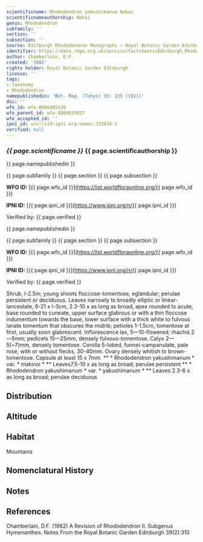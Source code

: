 ```yaml
---
scientificname: Rhododendron yakushimanum Nakai
scientificnameauthorship: Nakai
genus: Rhododendron
subfamily: ''
section: ''
subsection: ''
source: Edinburgh Rhododendron Monographs – Royal Botanic Garden Edinburgh
identifier: https://data.rbge.org.uk/service/factsheets/Edinburgh_Rhododendron_Monographs.xhtml
author: Chamberlain, D.F.
created: '1982'
rights holder: Royal Botanic Garden Edinburgh
license: ''
tags:
- taxonomy
- Rhododendron
namepublishedin: 'Bot. Mag. (Tokyo) 35: 135 (1921)'
doi: ''
wfo_id: wfo-0000405536
wfo_parent_id: wfo-4000033027
wfo_accepted_id: ''
ipni_id: urn:lsid:ipni.org:names:333624-1
verified: null
---
```

### _{{ page.scientificname }}_ {{ page.scientificauthorship }}
 {{ page.namepublishedin }}

{{ page.subfamily }} {{ page.section }} {{ page.subsection }}

**WFO ID:** [{{ page.wfo_id }}](https://list.worldfloraonline.org/{{ page.wfo_id }})

**IPNI ID:** [{{ page.ipni_id }}](https://www.ipni.org/n/{{ page.ipni_id }})

Verified by: {{ page.verified }}

 {{ page.namepublishedin }}

{{ page.subfamily }} {{ page.section }} {{ page.subsection }}

**WFO ID:** [{{ page.wfo_id }}](https://list.worldfloraonline.org/{{ page.wfo_id }})

**IPNI ID:** [{{ page.ipni_id }}](https://www.ipni.org/n/{{ page.ipni_id }})

Verified by: {{ page.verified }}



Shrub, l-2.5m; young shoots floccose-tomentose, eglandular; perulae persistent or deciduous. Leaves narrowly to broadly elliptic or linear-lanceolate, 6-21 x l-3cm, 2.3-10 x as long as broad, apex rounded to acute, base rounded to cuneate, upper surface glabrous or with a thin floccose indumentum towards the base, lower surface with a thick white to fulvous lanate tomentum that obscures the midrib; petioles 1-1.5cm, tomentose at first, usually soon glabrescent. Inflorescence lax, 5—10-flowered; rhachis 2—5mm; pedicels 15—25mm, densely fulvous-tomentose. Calyx 2—5(~7)mm, densely tomentose. Corolla 5-lobed, funnel-campanulate, pale rose, with or without flecks, 30-40mm. Ovary densely whitish to brown-tomentose. Capsule at least 15 x 7mm. ** * Rhododendron yakushimanum * var. * makinoi * ** Leaves7.5-10 x as long as broad; perulae persistent ** * Rhododendron yakushimanum * var. * yakushimanum * ** Leaves 2.3-6 x as long as broad; perulae deciduous

## Distribution


## Altitude


## Habitat
Mountains

## Nomenclatural History

                       
## Notes


## References

Chamberlain, D.F. (1982) A Revision of Rhododendron II. Subgenus Hymenanthes. Notes From the Royal Botanic Garden Edinburgh 39(2):310
